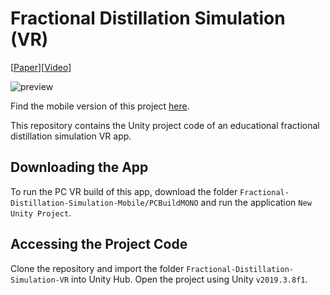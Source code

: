 # Fractional Distillation Simulation (VR)
[[Paper](https://www.sciencedirect.com/science/article/pii/S0098135422004197?via%3Dihub)][[Video](https://youtu.be/-BWnAd0ZINA)]

![preview](./media/fractional_distilllation_VR_GIF.gif)

Find the mobile version of this project [here](https://github.com/mynametia/fractional-distillation-mobile).

This repository contains the Unity project code of an educational fractional distillation simulation VR app. 

## Downloading the App
To run the PC VR build of this app, download the folder `Fractional-Distillation-Simulation-Mobile/PCBuildMONO` and run the application `New Unity Project`.

## Accessing the Project Code
Clone the repository and import the folder `Fractional-Distillation-Simulation-VR` into Unity Hub. Open the project using Unity `v2019.3.8f1`.

